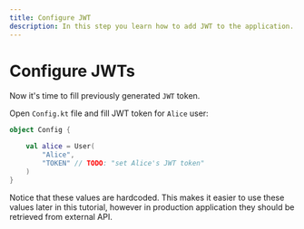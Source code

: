 ```yaml
---
title: Configure JWT
description: In this step you learn how to add JWT to the application.
---
```


# Configure JWTs

Now it's time to fill previously generated `JWT` token.

Open `Config.kt` file and fill JWT token for `Alice` user:

```kotlin
object Config {

    val alice = User(
        "Alice",
        "TOKEN" // TODO: "set Alice's JWT token"
    )
}

```

Notice that these values are hardcoded. This makes it easier to use these values later in this tutorial, however in production application they should be retrieved from external API.